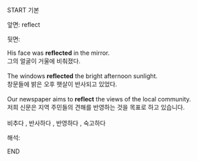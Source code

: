 START
기본

앞면:
reflect


뒷면:
<div>His face was <b>reflected</b> in the mirror. </div>그의 얼굴이 거울에 비춰졌다.<br><br><div>The windows <b>reflected</b> the bright afternoon sunlight. </div><div>창문들에 밝은 오후 햇살이 반사되고 있었다.</div><br><div>Our newspaper aims to <b>reflect</b> the views of the local community. </div><div>저희 신문은 지역 주민들의 견해를 반영하는 것을 목표로 하고 있습니다.</div><br>비추다 , 반사하다 , 반영하다 , 숙고하다<br>


해석:

END